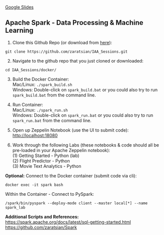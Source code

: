 
[Google Slides](https://docs.google.com/presentation/d/1JG4nMPv1ryovSpZG62XGS0frzpb0c82EEincZZ7acMU/edit?usp=sharing)

## Apache Spark - Data Processing & Machine Learning
1. Clone this Github Repo (or download from [here](https://github.com/zaratsian/IAA_Sessions/archive/master.zip)):
```
git clone https://github.com/zaratsian/IAA_Sessions.git
```

2. Navigate to the github repo that you just cloned or downloaded:
```
cd IAA_Sessions/docker/
```

3. Build the Docker Container:
<br>Mac/Linux:  ```./spark_build.sh```
<br>Windows:    Double-click on ```spark_build.bat``` or you could also try to run ```spark_build.bat``` from the command line.

4. Run Container:
<br>Mac/Linux:  ```./spark_run.sh```
<br>Windows: Double-click on ```spark_run.bat``` or you could also try to run ```spark_run.bat``` from the command line.

5. Open up Zeppelin Notebook (use the UI to submit code):
<br>[http://localhost:18080](http://localhost:18080)

6. Work through the following Labs (these notebooks & code should all be pre-loaded in your Apache Zeppelin notebook):
<br>(1) Getting Started - Python (lab)
<br>(2) Flight Predictor - Python 
<br>(3) Movie Text Analytics - Python

**Optional:** Connect to the Docker container (submit code via cli):
```
docker exec -it spark bash
```
Within the Container - Connect to PySpark:
```
/spark/bin/pyspark --deploy-mode client --master local[*] --name spark_lab
```

**Additional Scripts and References:**
<br>https://spark.apache.org/docs/latest/sql-getting-started.html
<br>https://github.com/zaratsian/Spark

